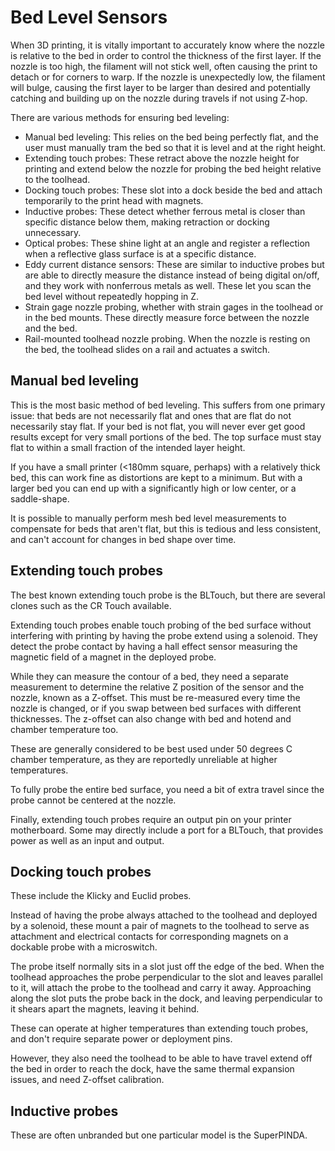 # Bed Level Sensors

When 3D printing, it is vitally important to accurately know where the nozzle is relative to the bed in order to control the thickness of the first layer.
If the nozzle is too high, the filament will not stick well, often causing the print to detach or for corners to warp.
If the nozzle is unexpectedly low, the filament will bulge, causing the first layer to be larger than desired and potentially catching and building up on the nozzle during travels if not using Z-hop.

There are various methods for ensuring bed leveling:

* Manual bed leveling: This relies on the bed being perfectly flat, and the user must manually tram the bed so that it is level and at the right height.
* Extending touch probes: These retract above the nozzle height for printing and extend below the nozzle for probing the bed height relative to the toolhead.
* Docking touch probes: These slot into a dock beside the bed and attach temporarily to the print head with magnets.
* Inductive probes: These detect whether ferrous metal is closer than specific distance below them, making retraction or docking unnecessary.
* Optical probes: These shine light at an angle and register a reflection when a reflective glass surface is at a specific distance.
* Eddy current distance sensors: These are similar to inductive probes but are able to directly measure the distance instead of being digital on/off, and they work with nonferrous metals as well. These let you scan the bed level without repeatedly hopping in Z.
* Strain gage nozzle probing, whether with strain gages in the toolhead or in the bed mounts. These directly measure force between the nozzle and the bed.
* Rail-mounted toolhead nozzle probing. When the nozzle is resting on the bed, the toolhead slides on a rail and actuates a switch.

## Manual bed leveling

This is the most basic method of bed leveling.
This suffers from one primary issue: that beds are not necessarily flat and ones that are flat do not necessarily stay flat.
If your bed is not flat, you will never ever get good results except for very small portions of the bed.
The top surface must stay flat to within a small fraction of the intended layer height.

If you have a small printer (<180mm square, perhaps) with a relatively thick bed, this can work fine as distortions are kept to a minimum.
But with a larger bed you can end up with a significantly high or low center, or a saddle-shape.

It is possible to manually perform mesh bed level measurements to compensate for beds that aren't flat, but this is tedious and less consistent, and can't account for changes in bed shape over time.

## Extending touch probes

The best known extending touch probe is the BLTouch, but there are several clones such as the CR Touch available.

Extending touch probes enable touch probing of the bed surface without interfering with printing by having the probe extend using a solenoid.
They detect the probe contact by having a hall effect sensor measuring the magnetic field of a magnet in the deployed probe.

While they can measure the contour of a bed, they need a separate measurement to determine the relative Z position of the sensor and the nozzle, known as a Z-offset.
This must be re-measured every time the nozzle is changed, or if you swap between bed surfaces with different thicknesses.
The z-offset can also change with bed and hotend and chamber temperature too.

These are generally considered to be best used under 50 degrees C chamber temperature, as they are reportedly unreliable at higher temperatures.

To fully probe the entire bed surface, you need a bit of extra travel since the probe cannot be centered at the nozzle.

Finally, extending touch probes require an output pin on your printer motherboard.
Some may directly include a port for a BLTouch, that provides power as well as an input and output.

## Docking touch probes

These include the Klicky and Euclid probes.

Instead of having the probe always attached to the toolhead and deployed by a solenoid, these mount a pair of magnets to the toolhead to serve as attachment and electrical contacts for corresponding magnets on a dockable probe with a microswitch.

The probe itself normally sits in a slot just off the edge of the bed.
When the toolhead approaches the probe perpendicular to the slot and leaves parallel to it, will attach the probe to the toolhead and carry it away.
Approaching along the slot puts the probe back in the dock, and leaving perpendicular to it shears apart the magnets, leaving it behind.

These can operate at higher temperatures than extending touch probes, and don't require separate power or deployment pins.

However, they also need the toolhead to be able to have travel extend off the bed in order to reach the dock, have the same thermal expansion issues, and need Z-offset calibration.

## Inductive probes

These are often unbranded but one particular model is the SuperPINDA.


